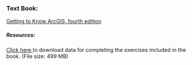 ### Text Book:

[Getting to Know ArcGIS, fourth edition](http://esripress.esri.com/display/index.cfm?fuseaction=display&websiteID=286&moduleID=1 "Getting to Know ArcGIS, fourth edition")


##### Resources:

[Click here ](http://esripress.esri.com/storage/esripress/bookresources/gtkad4thed/gtkad4thed/setup.exe "Click here ")to download data for completing the exercises included in the book. (File size: 499 MB)